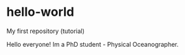 # hello-world
My first repository (tutorial)

Hello everyone! Im a PhD student - Physical Oceanographer.
